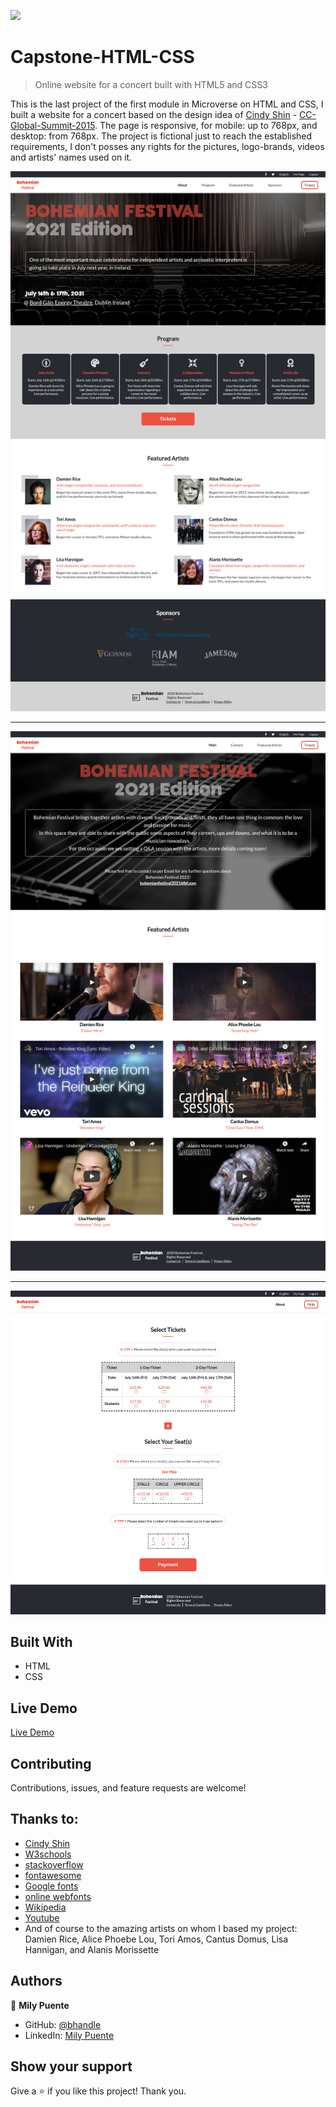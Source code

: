![](https://img.shields.io/badge/Microverse-blueviolet)

# Capstone-HTML-CSS

> Online website for a concert built with HTML5 and CSS3

This is the last project of the first module in Microverse on HTML and CSS, I built a website for a concert based on the design idea of [Cindy Shin](https://www.behance.net/adagio07) - [CC-Global-Summit-2015](https://www.behance.net/gallery/29845175/CC-Global-Summit-2015). 
The page is responsive, for mobile: up to 768px, and desktop: from 768px.
The project is fictional just to reach the established requirements, I don't posses any rights for the pictures, logo-brands, videos and artists' names used on it.

![screenshot](images/screenshot-1.png)

----

![screenshot](images/screenshot-2.png)

----

![screenshot](images/screenshot-3.png)

## Built With

- HTML
- CSS

## Live Demo

[Live Demo](https://milypm.github.io/Capstone-HTML-CSS/)

## Contributing

Contributions, issues, and feature requests are welcome!

## Thanks to:

- [Cindy Shin](https://www.behance.net/adagio07)
- [W3schools](https://www.w3schools.com/)
- [stackoverflow](https://stackoverflow.com/)
- [fontawesome](https://fontawesome.com/)
- [Google fonts](https://fonts.googleapis.com/)
- [online webfonts](//db.onlinewebfonts.com/)
- [Wikipedia](https://www.wikipedia.org/)
- [Youtube](https://www.youtube.com/)
- And of course to the amazing artists on whom I based my project:
  Damien Rice, Alice Phoebe Lou, Tori Amos, Cantus Domus, Lisa Hannigan, and Alanis Morissette

## Authors

👤 **Mily Puente**

- GitHub: [@bhandle](https://github.com/Milypm)
- LinkedIn: [Mily Puente](https://linkedin.com/in/milypuentem)

## Show your support

Give a ⭐️ if you like this project! Thank you.
